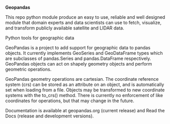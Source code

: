 **Geopandas**

This repo python module produce an easy to use, reliable and well designed module that domain experts and data scientists can use to fetch, visualize, and transform publicly available satellite and LIDAR data.

Python tools for geographic data

GeoPandas is a project to add support for geographic data to pandas objects. It currently implements GeoSeries and GeoDataFrame types which are subclasses of pandas.Series and pandas.DataFrame respectively. GeoPandas objects can act on shapely geometry objects and perform geometric operations.

GeoPandas geometry operations are cartesian. The coordinate reference system (crs) can be stored as an attribute on an object, and is automatically set when loading from a file. Objects may be transformed to new coordinate systems with the to_crs() method. There is currently no enforcement of like coordinates for operations, but that may change in the future.

Documentation is available at geopandas.org (current release) and Read the Docs (release and development versions).
